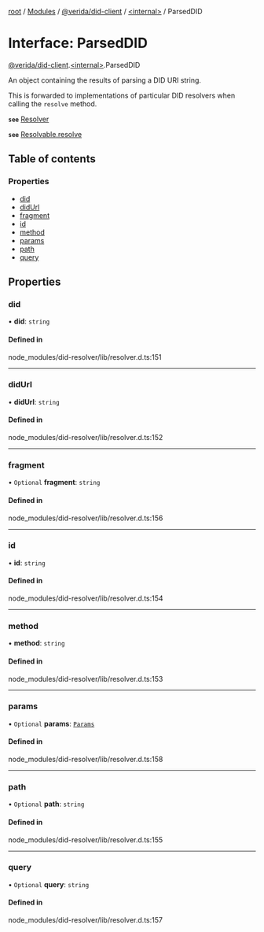 [root](../README.md) / [Modules](../modules.md) / [@verida/did-client](../modules/verida_did_client.md) / [<internal\>](../modules/verida_did_client._internal_.md) / ParsedDID

# Interface: ParsedDID

[@verida/did-client](../modules/verida_did_client.md).[<internal\>](../modules/verida_did_client._internal_.md).ParsedDID

An object containing the results of parsing a DID URI string.

This is forwarded to implementations of particular DID resolvers when calling the `resolve` method.

**`see`** [Resolver](../classes/verida_did_client._internal_.Resolver.md)

**`see`** [Resolvable.resolve](verida_did_client._internal_.Resolvable.md#resolve)

## Table of contents

### Properties

- [did](verida_did_client._internal_.ParsedDID.md#did)
- [didUrl](verida_did_client._internal_.ParsedDID.md#didurl)
- [fragment](verida_did_client._internal_.ParsedDID.md#fragment)
- [id](verida_did_client._internal_.ParsedDID.md#id)
- [method](verida_did_client._internal_.ParsedDID.md#method)
- [params](verida_did_client._internal_.ParsedDID.md#params)
- [path](verida_did_client._internal_.ParsedDID.md#path)
- [query](verida_did_client._internal_.ParsedDID.md#query)

## Properties

### did

• **did**: `string`

#### Defined in

node_modules/did-resolver/lib/resolver.d.ts:151

___

### didUrl

• **didUrl**: `string`

#### Defined in

node_modules/did-resolver/lib/resolver.d.ts:152

___

### fragment

• `Optional` **fragment**: `string`

#### Defined in

node_modules/did-resolver/lib/resolver.d.ts:156

___

### id

• **id**: `string`

#### Defined in

node_modules/did-resolver/lib/resolver.d.ts:154

___

### method

• **method**: `string`

#### Defined in

node_modules/did-resolver/lib/resolver.d.ts:153

___

### params

• `Optional` **params**: [`Params`](verida_did_client._internal_.Params.md)

#### Defined in

node_modules/did-resolver/lib/resolver.d.ts:158

___

### path

• `Optional` **path**: `string`

#### Defined in

node_modules/did-resolver/lib/resolver.d.ts:155

___

### query

• `Optional` **query**: `string`

#### Defined in

node_modules/did-resolver/lib/resolver.d.ts:157

